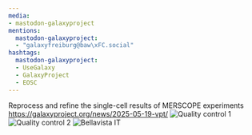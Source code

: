 ```yaml
---
media:
- mastodon-galaxyproject
mentions:
  mastodon-galaxyproject:
  - "galaxyfreiburg@baw\xFC.social"
hashtags:
  mastodon-galaxyproject:
  - UseGalaxy
  - GalaxyProject
  - EOSC
---
```

Reprocess and refine the single-cell results of MERSCOPE experiments
https://galaxyproject.org/news/2025-05-19-vpt/
![Quality control 1](https://galaxyproject.org/assets/static/QC1.2665e34.28402bfb0548dca3cdd2c547dbcac4c4.png)
![Quality control 2](https://galaxyproject.org/assets/static/QC2.2665e34.f39bb74d39e7be5cf74bf26101b290fd.png)
![Bellavista IT](https://galaxyproject.org/assets/static/bellavista.2665e34.d50f6a386b25d0a04203fa2289064251.png)